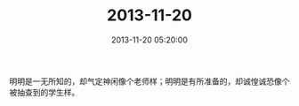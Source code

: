 ﻿---
title: "2013-11-20"
date: 2013-11-20 05:20:00
tags: 文字
categories: 爸爸
---
明明是一无所知的，却气定神闲像个老师样；明明是有所准备的，却诚惶诚恐像个被抽查到的学生样。 ​​​​ 